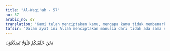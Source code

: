```yaml
---
title: "Al-Waqi'ah - 57"
no: 57
arabic_no: ٥٧
translation: "Kami telah menciptakan kamu, mengapa kamu tidak membenarkan (hari berbangkit)?"
tafsir: "Dalam ayat ini Allah menciptakan manusia dari tidak ada sama sekali. Bukankah hal tersebut suatu dalil yang tidak dapat dibantah lagi tentang kekuasaan Allah? Dan hal tersebut bukankah suatu dalil yang kuat bahwa Allah Mahakuasa untuk menghidupkan kembali manusia dari kuburnya setelah ia mati, dan hancur tulangbelulangnya? Hal tersebut adalah suatu kenyataan yang tidak dapat dibantah lagi tentang adanya hari Kiamat, hari kebangkitan manusia dari dalam kuburnya; dan hal tersebut adalah merupakan penolakan atas anggapan orang-orang kafir dan orang-orang yang tidak mempercayai adanya hari Kiamat, yang ucapan mereka digambarkan pada ayat lain: Dan mereka berkata, \"Apabila kami sudah mati, menjadi tanah dan tulang-belulang, apakah kami benar-benar akan dibangkitkan kembali? (al-Waqi'ah/56: 47)"
---
```


نَحْنُ خَلَقْنٰكُمْ فَلَوْلَا تُصَدِّقُوْنَ 
